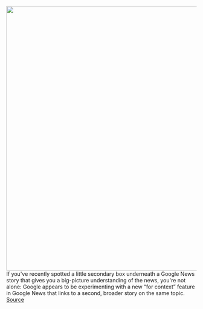 <img src='https://cdn.vox-cdn.com/thumbor/ebcgHtseSbm8ziDSMZim5X8P-sA=/0x0:2040x1360/1200x800/filters:focal(857x517:1183x843)/cdn.vox-cdn.com/uploads/chorus_image/image/67123085/acastro_180427_1777_0003.0.jpg' width='700px' /><br/>
If you've recently spotted a little secondary box underneath a Google News story that gives you a big-picture understanding of the news, you're not alone: Google appears to be experimenting with a new “for context” feature in Google News that links to a second, broader story on the same topic.
<a href='https://www.theverge.com/2020/7/28/21345533/google-for-context-news-box-top-stories-links'> Source <a/>